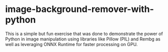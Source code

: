 # image-background-remover-with-python
This is a simple but fun exercise that was done to demonstrate the power of Python in image manipulation using libraries like Pillow (PIL) and Rembg as well as leveraging ONNX Runtime for faster processing on GPU. 
